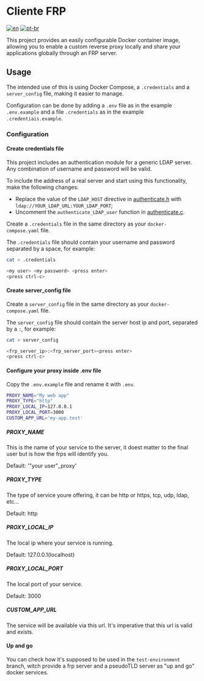 # Cliente FRP

[![en](https://img.shields.io/badge/lang-en-red)](README.md) [![pt-br](https://img.shields.io/badge/lang-pt--br-green)](README.pt-br.md)

This project provides an easily configurable Docker container image, allowing you to enable a custom reverse proxy locally and share your applications globally through an FRP server.

## Usage

The intended use of this is using Docker Compose, a `.credentials` and a `server_config` file, making it easier to manage.  

Configuration can be done by adding a `.env` file as in the example `.env.example` and a file `.credentials` as in the example `.credentiais.example`.

### Configuration

#### Create credentials file

This project includes an authentication module for a generic LDAP server. Any combination of username and password will be valid.

To include the address of a real server and start using this functionality, make the following changes:

- Replace the value of the `LDAP_HOST` directive in [authenticate.h](/src/authenticate/authenticate.h) with `ldap://YOUR_LDAP_URL:YOUR_LDAP_PORT`;
- Uncomment the `authenticate_LDAP_user` function in [authenticate.c](/src/authenticate/authenticate.c).

Create a `.credentials` file in the same directory as your `docker-compose.yaml` file.  

The `.credentials` file should contain your username and password separated by a space, for example:  

```bash
cat > .credentials
```

```bash
<my user> <my password> <press enter>
<press ctrl-c>
```

#### Create server_config file

Create a `server_config` file in the same directory as your `docker-compose.yaml` file.  

The `server_config` file should contain the server host ip and port, separated by a `:`, for example:

```bash
cat > server_config
```

```bash
<frp_server_ip>:<frp_server_port><press enter>
<press ctrl-c>
```

#### Configure your proxy inside .env file

Copy the `.env.example` file and rename it with `.env`.  

```bash
PROXY_NAME="My web app"
PROXY_TYPE="http"
PROXY_LOCAL_IP=127.0.0.1
PROXY_LOCAL_PORT=3000
CUSTOM_APP_URL='my-app.test'
```

##### PROXY_NAME

This is the name of your service to the server, it doest matter to the final user but is how the frps will identify you.  

Default: '"your user"_proxy'  

##### PROXY_TYPE

The type of service youre offering, it can be http or https, tcp, udp, ldap, etc...  

Default: http

##### PROXY_LOCAL_IP

The local ip where your service is running.  

Default: 127.0.0.1(localhost)

##### PROXY_LOCAL_PORT

The local port of your service.  

Default: 3000

##### CUSTOM_APP_URL

The service will be available via this url. It's imperative that this url is valid and exists.

#### Up and go

You can check how it's supposed to be used in the `test-environment` branch, witch provide a frp server and a pseudoTLD server as "up and go" docker services.
